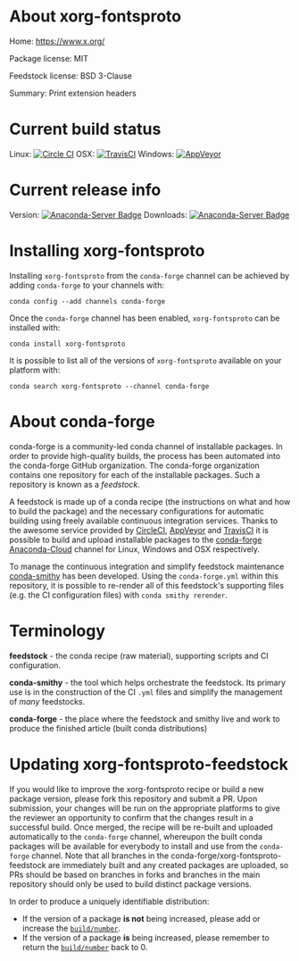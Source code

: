 About xorg-fontsproto
=====================

Home: https://www.x.org/

Package license: MIT

Feedstock license: BSD 3-Clause

Summary: Print extension headers



Current build status
====================

Linux: [![Circle CI](https://circleci.com/gh/conda-forge/xorg-fontsproto-feedstock.svg?style=shield)](https://circleci.com/gh/conda-forge/xorg-fontsproto-feedstock)
OSX: [![TravisCI](https://travis-ci.org/conda-forge/xorg-fontsproto-feedstock.svg?branch=master)](https://travis-ci.org/conda-forge/xorg-fontsproto-feedstock)
Windows: [![AppVeyor](https://ci.appveyor.com/api/projects/status/github/conda-forge/xorg-fontsproto-feedstock?svg=True)](https://ci.appveyor.com/project/conda-forge/xorg-fontsproto-feedstock/branch/master)

Current release info
====================
Version: [![Anaconda-Server Badge](https://anaconda.org/conda-forge/xorg-fontsproto/badges/version.svg)](https://anaconda.org/conda-forge/xorg-fontsproto)
Downloads: [![Anaconda-Server Badge](https://anaconda.org/conda-forge/xorg-fontsproto/badges/downloads.svg)](https://anaconda.org/conda-forge/xorg-fontsproto)

Installing xorg-fontsproto
==========================

Installing `xorg-fontsproto` from the `conda-forge` channel can be achieved by adding `conda-forge` to your channels with:

```
conda config --add channels conda-forge
```

Once the `conda-forge` channel has been enabled, `xorg-fontsproto` can be installed with:

```
conda install xorg-fontsproto
```

It is possible to list all of the versions of `xorg-fontsproto` available on your platform with:

```
conda search xorg-fontsproto --channel conda-forge
```


About conda-forge
=================

conda-forge is a community-led conda channel of installable packages.
In order to provide high-quality builds, the process has been automated into the
conda-forge GitHub organization. The conda-forge organization contains one repository
for each of the installable packages. Such a repository is known as a *feedstock*.

A feedstock is made up of a conda recipe (the instructions on what and how to build
the package) and the necessary configurations for automatic building using freely
available continuous integration services. Thanks to the awesome service provided by
[CircleCI](https://circleci.com/), [AppVeyor](http://www.appveyor.com/)
and [TravisCI](https://travis-ci.org/) it is possible to build and upload installable
packages to the [conda-forge](https://anaconda.org/conda-forge)
[Anaconda-Cloud](http://docs.anaconda.org/) channel for Linux, Windows and OSX respectively.

To manage the continuous integration and simplify feedstock maintenance
[conda-smithy](http://github.com/conda-forge/conda-smithy) has been developed.
Using the ``conda-forge.yml`` within this repository, it is possible to re-render all of
this feedstock's supporting files (e.g. the CI configuration files) with ``conda smithy rerender``.


Terminology
===========

**feedstock** - the conda recipe (raw material), supporting scripts and CI configuration.

**conda-smithy** - the tool which helps orchestrate the feedstock.
                   Its primary use is in the construction of the CI ``.yml`` files
                   and simplify the management of *many* feedstocks.

**conda-forge** - the place where the feedstock and smithy live and work to
                  produce the finished article (built conda distributions)


Updating xorg-fontsproto-feedstock
==================================

If you would like to improve the xorg-fontsproto recipe or build a new
package version, please fork this repository and submit a PR. Upon submission,
your changes will be run on the appropriate platforms to give the reviewer an
opportunity to confirm that the changes result in a successful build. Once
merged, the recipe will be re-built and uploaded automatically to the
`conda-forge` channel, whereupon the built conda packages will be available for
everybody to install and use from the `conda-forge` channel.
Note that all branches in the conda-forge/xorg-fontsproto-feedstock are
immediately built and any created packages are uploaded, so PRs should be based
on branches in forks and branches in the main repository should only be used to
build distinct package versions.

In order to produce a uniquely identifiable distribution:
 * If the version of a package **is not** being increased, please add or increase
   the [``build/number``](http://conda.pydata.org/docs/building/meta-yaml.html#build-number-and-string).
 * If the version of a package **is** being increased, please remember to return
   the [``build/number``](http://conda.pydata.org/docs/building/meta-yaml.html#build-number-and-string)
   back to 0.
